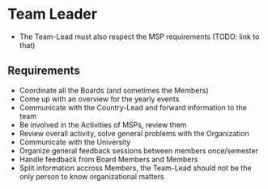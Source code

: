 # Team Leader

* The Team-Lead must also respect the MSP requirements (TODO: link to that)

## Requirements

* Coordinate all the Boards (and sometimes the Members)
* Come up with an overview for the yearly events
* Communicate with the Country-Lead and forward information to the team
* Be involved in the Activities of MSPs, review them
* Review overall activity, solve general problems with the Organization
* Communicate with the University
* Organize general feedback sessions between members once/semester
* Handle feedback from Board Members and Members
* Split information accross Members, the Team-Lead should not be the only person to know organizational matters
